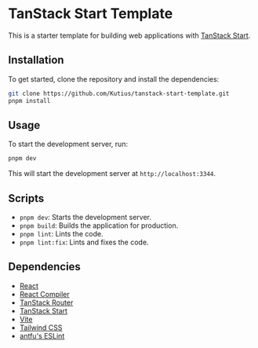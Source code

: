 # TanStack Start Template

This is a starter template for building web applications with [TanStack Start](https://tanstack.com/start).

## Installation

To get started, clone the repository and install the dependencies:

```bash
git clone https://github.com/Kutius/tanstack-start-template.git
pnpm install
```

## Usage

To start the development server, run:

```bash
pnpm dev
```

This will start the development server at `http://localhost:3344`.

## Scripts

- `pnpm dev`: Starts the development server.
- `pnpm build`: Builds the application for production.
- `pnpm lint`: Lints the code.
- `pnpm lint:fix`: Lints and fixes the code.

## Dependencies

- [React](https://react.dev/)
- [React Compiler](https://react.dev/learn/react-compiler)
- [TanStack Router](https://tanstack.com/router)
- [TanStack Start](https://tanstack.com/start)
- [Vite](https://vitejs.dev/)
- [Tailwind CSS](https://tailwindcss.com/)
- [antfu's ESLint](https://github.com/antfu/eslint-config)
